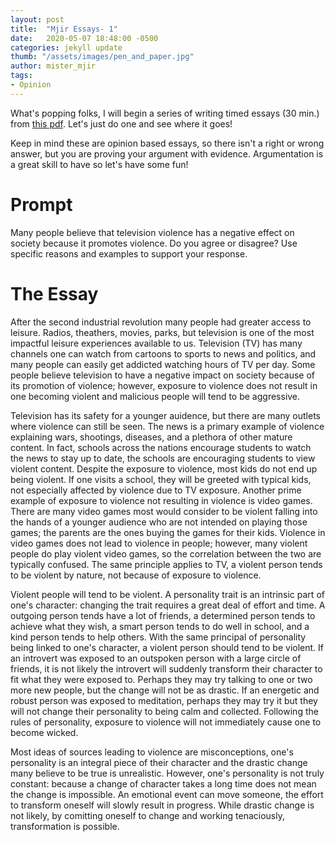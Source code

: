 ```yaml
---
layout: post
title:  "Mjir Essays- 1"
date:   2020-05-07 18:48:00 -0500
categories: jekyll update
thumb: "/assets/images/pen_and_paper.jpg"
author: mister_mjir
tags:
- Opinion
---
```


What's popping folks, I will begin a series of writing timed essays (30 min.) from [this pdf](https://www.misd.net/languageart/grammarinaction/501writingprompts.pdf). Let's just do one and see where it goes!

Keep in mind these are opinion based essays, so there isn't a right or wrong answer, but you are proving your argument with evidence. Argumentation is a great skill to have so let's have some fun!

# Prompt

Many people believe that television violence has a negative effect on society because it promotes violence. Do you agree or disagree? Use specific reasons and examples to support your response.

# The Essay

After the second industrial revolution many people had greater access to leisure. Radios, theathers, movies, parks, but television
is one of the most impactful leisure experiences available to us. Television (TV) has many channels one can watch from cartoons to sports
to news and politics, and many people can easily get addicted watching hours of TV per day. Some people believe television to
have a negative impact on society because of its promotion of violence; however, exposure to violence does not result in one
becoming violent and malicious people will tend to be aggressive.

Television has its safety for a younger auidence, but there are many outlets where violence can still be seen. The news is a
primary example of violence explaining wars, shootings, diseases, and a plethora of other mature content. In fact, schools
across the nations encourage students to watch the news to stay up to date, the schools are encouraging students to view
violent content. Despite the exposure to violence, most kids do not end up being violent. If one visits a school, they will
be greeted with typical kids, not especially affected by violence due to TV exposure. Another prime example of exposure to
violence not resulting in violence is video games. There are many video games most would consider to be violent falling into
the hands of a younger audience who are not intended on playing those games; the parents are the ones buying the games for
their kids. Violence in video games does not lead to violence in people; however, many violent people do play violent video
games, so the correlation between the two are typically confused. The same principle applies to TV, a violent person tends to
be violent by nature, not because of exposure to violence.

Violent people will tend to be violent. A personality trait is an intrinsic part of one's character: changing the trait
requires a great deal of effort and time. A outgoing person tends have a lot of friends, a determined person tends to
achieve what they wish, a smart person tends to do well in school, and a kind person tends to help others. With the same
principal of personality being linked to one's character, a violent person should tend to be violent. If an introvert was
exposed to an outspoken person with a large circle of friends, it is not likely the introvert will suddenly transform their
character to fit what they were exposed to. Perhaps they may try talking to one or two more new people, but the change will
not be as drastic. If an energetic and robust person was exposed to meditation, perhaps they may try it but they will not
change their personality to being calm and collected. Following the rules of personality, exposure to violence will not
immediately cause one to become wicked.

Most ideas of sources leading to violence are misconceptions, one's personality is an integral piece of their character and
the drastic change many believe to be true is unrealistic. However, one's personality is not truly constant: because a change
of character takes a long time does not mean the change is impossible. An emotional event can move someone, the effort to
transform oneself will slowly result in progress. While drastic change is not likely, by comitting oneself to change and
working tenaciously, transformation is possible.

